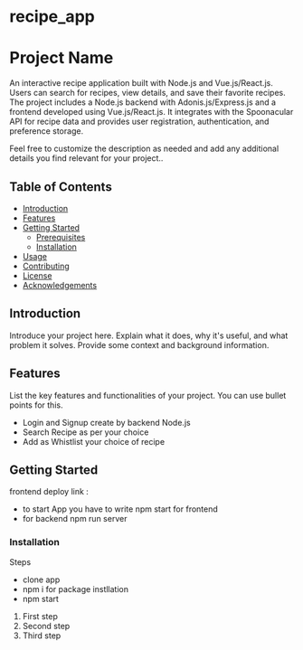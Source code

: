 # recipe_app
# Project Name

An interactive recipe application built with Node.js and Vue.js/React.js. Users can search for recipes, view details, and save their favorite recipes. The project includes a Node.js backend with Adonis.js/Express.js and a frontend developed using Vue.js/React.js. It integrates with the Spoonacular API for recipe data and provides user registration, authentication, and preference storage.

Feel free to customize the description as needed and add any additional details you find relevant for your project..

## Table of Contents

- [Introduction](#introduction)
- [Features](#features)
- [Getting Started](#getting-started)
  - [Prerequisites](#prerequisites)
  - [Installation](#installation)
- [Usage](#usage)
- [Contributing](#contributing)
- [License](#license)
- [Acknowledgements](#acknowledgements)

## Introduction

Introduce your project here. Explain what it does, why it's useful, and what problem it solves. Provide some context and background information.

## Features

List the key features and functionalities of your project. You can use bullet points for this.

- Login and Signup create by backend Node.js
- Search Recipe as per your choice
- Add as Whistlist your choice of recipe 

## Getting Started
frontend deploy link 
:
- to start App you have to write npm start for frontend
- for backend npm run server


### Installation
Steps
- clone app
- npm i for package instllation
- npm start

1. First step
2. Second step
3. Third step



